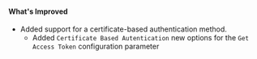 #### What's Improved
- Added support for a certificate-based authentication method. 
  - Added `Certificate Based Autentication` new options for the `Get Access Token` configuration parameter 